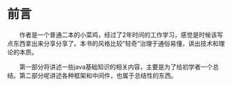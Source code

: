 # 前言



&emsp;&emsp;作者是一个普通二本的小菜鸡，经过了2年时间的工作学习，感觉是时候该写点东西拿出来分享分享了。本书的风格比较“轻奇”治理于通俗易懂，讲出技术和理论的本质。

&emsp;&emsp;第一部分将讲述一些java基础知识的相关内容，主要是为了给初学者一个总结。第二部分呢讲述各种框架和中间件，也属于总结性的东西。

